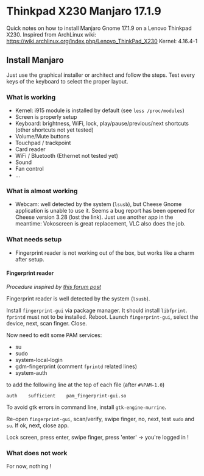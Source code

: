 # Thinkpad X230 Manjaro 17.1.9

Quick notes on how to install Manjaro Gnome 17.1.9 on a Lenovo Thinkpad X230.
Inspired from ArchLinux wiki: https://wiki.archlinux.org/index.php/Lenovo_ThinkPad_X230
Kernel: 4.16.4-1

## Install Manjaro

Just use the graphical installer or architect and follow the steps.
Test every keys of the keyboard to select the proper layout.

### What is working

* Kernel: i915 module is installed by default (see `less /proc/modules`)
* Screen is properly setup
* Keyboard: brightness, WiFi, lock, play/pause/previous/next shortcuts (other shortcuts not yet tested)
* Volume/Mute buttons
* Touchpad / trackpoint
* Card reader
* WiFi / Bluetooth (Ethernet not tested yet)
* Sound
* Fan control
* ...

### What is almost working
* Webcam: well detected by the system (`lsusb`), but Cheese Gnome application is unable to use it. Seems a bug report has been opened for Cheese version 3.28 (lost the link). Just use another app in the meantime: Vokoscreen is great replacement, VLC also does the job.

### What needs setup
* Fingerprint reader is not working out of the box, but works like a charm after setup.

#### Fingerprint reader
*Procedure inspired by [this forum post](https://forum.manjaro.org/t/using-the-finger-print-scanner-on-a-lenovo-e530/9216)*

Fingerprint reader is well detected by the system (`lsusb`).

Install `fingerprint-gui` via package manager. It should install `libfprint`. `fprintd` must not to be installed.
Reboot.
Launch `fingerprint-gui`, select the device, next, scan finger. Close.

Now need to edit some PAM services:
* su
* sudo
* system-local-login
* gdm-fingerprint (comment `fprintd` related lines)
* system-auth

to add the following line at the top of each file (after `#%PAM-1.0`)
```
auth    sufficient    pam_fingerprint-gui.so
```

To avoid gtk errors in command line, install `gtk-engine-murrine`.

Re-open `fingerprint-gui`, scan/verify, swipe finger, no, next, test `sudo` and `su`.
If ok, next, close app.

Lock screen, press enter, swipe finger, press 'enter' -> you're logged in !

### What does not work

For now, nothing !
